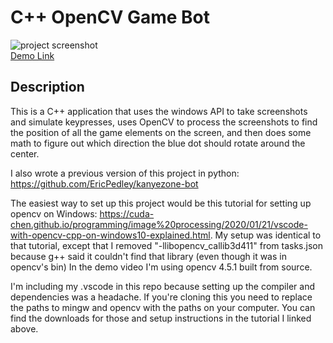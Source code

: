 # C++ OpenCV Game Bot
![project screenshot](https://media.giphy.com/media/w3GSrHSP9LepvCtW0G/giphy.gif)
<br>[Demo Link](http://www.youtube.com/watch?v=yzOuAT0VVvA)
## Description
  This is a C++ application that uses the windows API to take screenshots and simulate keypresses, uses OpenCV to process the screenshots to find the position of all the game elements on the screen, and then does some math to figure out which direction the blue dot should rotate around the center.

  I also wrote a previous version of this project in python: https://github.com/EricPedley/kanyezone-bot
  
  The easiest way to set up this project would be this tutorial for setting up opencv on Windows: https://cuda-chen.github.io/programming/image%20processing/2020/01/21/vscode-with-opencv-cpp-on-windows10-explained.html.
  My setup was identical to that tutorial, except that I removed "-llibopencv_callib3d411" from tasks.json because g++ said it couldn't find that library (even though it was in opencv's bin)
  In the demo video I'm using opencv 4.5.1 built from source.
  
  I'm including my .vscode in this repo because setting up the compiler and dependencies was a headache. If you're cloning this you need to replace the paths to mingw and opencv with the paths on your computer. You can find the downloads for those and setup instructions in the tutorial I linked above.
